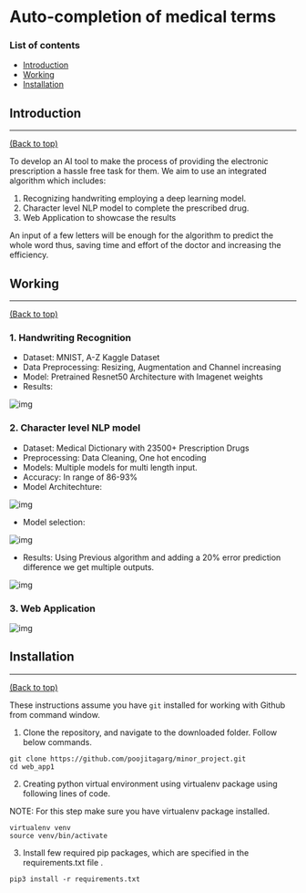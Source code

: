 # Auto-completion of medical terms

### List of contents

- [Introduction](#introduction)
- [Working](#working)
- [Installation](#installation)

## Introduction
---
[(Back to top)](#list-of-contents)

To develop an AI tool to make the process of providing the electronic prescription a hassle free task for them. We aim to use an integrated algorithm which includes:

1. Recognizing handwriting employing a deep learning model.
2. Character level NLP model to complete the prescribed drug.
3. Web Application to showcase the results

An input of a few letters will be enough for the algorithm to predict the whole word thus, saving time and effort of the doctor and increasing the efficiency. 

## Working
---
[(Back to top)](#list-of-contents)
### 1. Handwriting Recognition
- Dataset: MNIST, A-Z Kaggle Dataset
- Data Preprocessing: Resizing, Augmentation and Channel increasing
- Model: Pretrained Resnet50 Architecture with Imagenet weights
- Results:

![img](https://imgur.com/hvdoFfA.png)

### 2. Character level NLP model
- Dataset: Medical Dictionary with 23500+ Prescription Drugs
- Preprocessing: Data Cleaning, One hot encoding 
- Models: Multiple models for multi length input.
- Accuracy: In range of 86-93%
- Model Architechture:

![img](https://imgur.com/fn9S9Tp.png)

- Model selection:

![img](https://imgur.com/c5VTL16.png)

- Results: Using Previous algorithm and adding a 20% error prediction difference we get multiple outputs.

![img](https://imgur.com/XUCHVUe.png)

### 3. Web Application

![img](https://imgur.com/qzdDp33.png)

## Installation
---
[(Back to top)](#list-of-contents)

These instructions assume you have `git` installed for working with Github from command window.

1. Clone the repository, and navigate to the downloaded folder. Follow below commands.
```
git clone https://github.com/poojitagarg/minor_project.git
cd web_app1

```

2. Creating python virtual environment using virtualenv package using following lines of code.

NOTE: For this step make sure you have virtualenv package installed.

```
virtualenv venv
source venv/bin/activate

```

3. Install few required pip packages, which are specified in the requirements.txt file .
```
pip3 install -r requirements.txt

```






